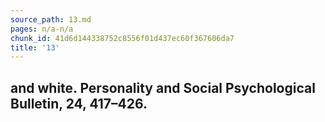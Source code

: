 ```yaml
---
source_path: 13.md
pages: n/a-n/a
chunk_id: 41d6d144338752c8556f01d437ec60f367606da7
title: '13'
---
```

## and white. Personality and Social Psychological Bulletin, 24, 417–426.
